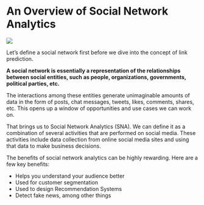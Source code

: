 
# An Overview of Social Network Analytics

![](Social_Network.jpg)

Let’s define a social network first before we dive into the concept of link prediction.

**A social network is essentially a representation of the relationships between social entities, such as people, organizations, governments, political parties, etc.**

The interactions among these entities generate unimaginable amounts of data in the form of posts, chat messages, tweets, likes, comments, shares, etc. This opens up a window of opportunities and use cases we can work on.

That brings us to Social Network Analytics (SNA). We can define it as a combination of several activities that are performed on social media. These activities include data collection from online social media sites and using that data to make business decisions.

The benefits of social network analytics can be highly rewarding. Here are a few key benefits:

- Helps you understand your audience better
- Used for customer segmentation
- Used to design Recommendation Systems
- Detect fake news, among other things
